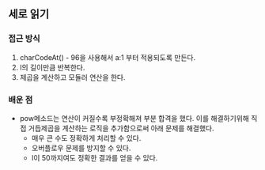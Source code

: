 ## 세로 읽기
### 접근 방식
1. charCodeAt() - 96을 사용해서 a:1 부터 적용되도록 만든다.
2. l의 길이만큼 반복한다.
3. 제곱을 계산하고 모듈러 연산을 한다.


### 배운 점
- pow메소드는 연산이 커질수록 부정확해져 부분 합격을 했다.
   이를 해결하기위해 직접 거듭제곱을 계산하는 로직을 추가함으로써 아래 문제를 해결했다.
   - 매우 큰 수도 정확하게 처리할 수 있다.
   - 오버플로우 문제를 방지할 수 있다.
   - l이 50까지여도 정확한 결과를 얻을 수 있다.